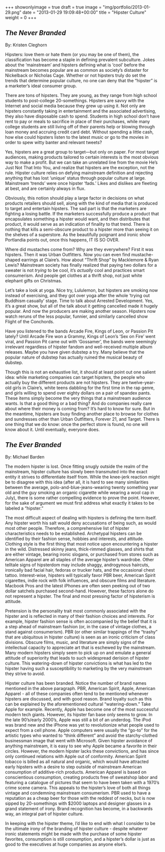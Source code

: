 +++
showonlyimage = true
draft = true
image = "img/portfolio/2013-01-29.png"
date = "2013-01-29 19:09:48+00:00"
title = "Hipster Culture"
weight = 0
+++








## _The Never Branded_


By: Kristen Cleghorn

Hipsters: love them or hate them (or you may be one of them), the classification has become a staple in defining prevalent subculture. Jokes about the ‘mainstream’ and hipsters defining what is ‘cool’ before the mainstream becomes popular are as common as society’s distaster for Nickelback or Nicholas Cage. Whether or not hipsters truly do set the trends that determine popular culture, no one can deny that the “hipster” is a marketer’s ideal consumer group.

There are tons of hipsters. They are young, as they range from high school students to post-college 20-somethings. Hipsters are savvy with the Internet and social media because they grew up using it. Not only are hipsters constantly taking in entertainment and the associated advertising, they also have disposable cash to spend. Students in high school don’t have rent to pay or meals to sacrifice in place of their purchases, while many college students are still living off of their parents help or blowing through loan money and accruing credit card debt. Without spending a little cash, how else could hipsters listen to the latest music or go to the movies in order to spew witty banter and relevant tweets?

Yes, hipsters are a great group to target—but only on paper. For most target audiences, making products tailored to certain interests is the most obvious way to make a profit. But we can take an unrelated line from the movie He’s Just Not That Into You, and realize that hipsters are the exception, not the rule. Hipster culture relies on defying mainstream definition and rejecting anything that has lost ‘unique’ status through popular culture at large. Mainstream ‘trends’ were once hipster ‘fads.’ Likes and dislikes are fleeting at best, and are certainly always in flux.

Obviously, this notion should play a large factor in decisions on what products retailers should sell, along with the kind of media that is produced to target and entertain hipsters. The sad part is that the marketers are fighting a losing battle. If the marketers successfully produce a product that encapsulates something a hipster would want, and then distributes that product, it would serve as an indication of finality to that trend. There is nothing that kills a semi-obscure product to a hipster more than seeing it on the shelves of a superstore. As the beautifully poignant and ironic show Portlandia points out, once this happens, IT IS SO OVER.

Where did mustaches come from? Why are they everywhere? First it was hipsters. Then it was Urban Outfitters. Now you can even find mustache-shaped earrings at Claire’s. How about “Thrift Shop” by Macklemore & Ryan Lewis? Mainstream society has finally realized that paying two dollars for a sweater is not *trying* to be cool, it’s *actually* cool and practices smart consumerism. And people get clothes at a thrift shop, not just white elephant gifts on Christmas.

Let’s take a look at yoga. Nice try, Lululemon, but hipsters are smoking now instead of exercising, and they got over yoga after the whole ‘trying out Buddhism casually’ stage. Time to talk about Arrested Development. Yes, it’s a great show, but all of the talk about it getting cancelled made it hugely popular. And now the producers are making another season. Hipsters now watch reruns of the less popular, funnier, and similarly cancelled show Flight of the Conchords.

Have you listened to the bands Arcade Fire, Kings of Leon, or Passion Pit lately? Until Arcade Fire won a Grammy, Kings of Leon’s ‘Sex on Fire’ went viral, and Passion Pit came out with ‘Gossamer’, the bands were seemingly irrelevant regardless of hipster fandom and well-received multiple album releases. Maybe you have given dubstep a try. Many believe that the popular nature of dubstep has actually ruined the musical beauty of dubstep.

Though this is not an exhaustive list, it should at least point out one salient idea: while marketing companies can target hipsters, the people who actually buy the different products are not hipsters. They are twelve-year-old girls in Claire’s, white teens dabbling for the first time in the rap genre, and girls willing to spend over eighty dollars on a pair of spandex pants. These items simply become the very things that a mainstream audience wants. Is that a good thing or a bad thing? And do companies really care about where their money is coming from? It’s hard to know for sure. But in the meantime, hipsters are busy finding another place to browse for clothes and sundresses other than Urban Outfitters, Forever 21, and Target. There is one thing that we do know: once the perfect store is found, no one will know about it. Until eventually, everyone does.










## _The Ever Branded_


By: Michael Barden

The modern hipster is lost. Once fitting snugly outside the realm of the mainstream, hipster culture has slowly been transmuted into the exact entity it strives to differentiate itself from. While the knee-jerk reaction might be to disagree with this idea (after all, it is hard to see many similarities between the average, polo-and-blue-jeans-wearing twenty something year old and the guy smoking an organic cigarette while wearing a wool cap in July), there is some rather compelling evidence to prove the point. However, for the sake of argument we must first address what exactly it takes to be labeled a “hipster.”

The most difficult aspect of dealing with hipsters is defining the term itself. Any hipster worth his salt would deny accusations of being such, as would most other people. Therefore, a comprehensive list of hipster characteristics needs to be established. Archetypal hipsters can be identified by their fashion sense, hobbies and interests, and attitude. Clothing style is the first thing that most notice upon encountering a hipster in the wild. Distressed skinny jeans, thick-rimmed glasses, and shirts that are either vintage, bearing ironic slogans, or purchased from stores such as American Apparel are all staples of the average hipster’s wardrobe. Other telltale signs of hipsterdom may include shaggy, androgynous haircuts, ironically bad facial hair, fedoras or trucker hats, and the occasional chest tattoo. Interest-wise, hipsters will typically favor PBR beer, American Spirit cigarettes, indie rock with folk influences, and obscure films and literature. Macbook Pros and the latest iPhones are often seen peeking out of two dollar satchels purchased second-hand. However, these factors alone do not represent a hipster. The final and most pressing factor of hipsterism is attitude.

Pretension is the personality trait most commonly associated with the hipster and is reflected in many of their fashion choices and interests. For example, hipster fashion sense is often accompanied by the belief that it is a step ahead of mainstream fashion (or, in the case of vintage clothes, a stand against consumerism). PBR (or other similar trappings of the “trashy” that are ubiquitous in hipster culture) is seen as an ironic criticism of class divisions. Obscure films, music, and literature are simply signs of the intellectual capacity to appreciate art that is eschewed by the mainstream. Many modern hipsters simply seem to pick up on and emulate a general attitude of superiority that leads to such widespread derision of hipster culture. This watering-down of hipster convictions is what has led to the hipster having such a susceptibility to marketing by the very mainstream they strive to avoid.

Hipster culture has been branded. Notice the number of brand names mentioned in the above paragraph. PBR, American Spirit, Apple, American Apparel - all of these companies often tend to be mentioned whenever hipsters are discussed, and with good reason. Brand loyalty such as this can be explained by the aforementioned cultural “watering-down.” Take Apple for example. Recently, Apple has become one of the most successful modern tech giants. However, its hipster fan base only seems to grow. In the late 90’s/early 2000’s, Apple was still a bit of an underdog. The iPod was brand new and the iPhone was yet to revolutionize what people used to expect from a cell phone. Apple computers were usually the “go-to” for the artistic types who wanted to “think different” and avoid the starchy-clothed businessman image that went with Microsoft. Given hipster avoidance of anything mainstream, it is easy to see why Apple became a favorite in their circles. However, the modern hipster lacks these convictions, and has since only continued relations with Apple out of conformity. American Spirit tobacco is billed as all natural and organic, which would have attracted early hipsters with a desire to step outside of mainstream American consumption of additive-rich products. American Apparel is based on conscientious consumption, creating products free of sweatshop labor and featuring a catalogue of pictures that seem to have been taken with a 1970’s crime scene camera. This appeals to the hipster’s love of both all things vintage and condemning mainstream consumerism. PBR used to have a reputation as a cheap beer for those with the reddest of necks, but is now sipped by 20-somethings with $2000 laptops and designer glasses in a grand statement of irony. Brand recognition has become, in a backwards way, an integral part of hipster culture.

In keeping with the hipster theme, I’d like to end with what I consider to be the ultimate irony of the branding of hipster culture - despite whatever ironic statements might be made with the purchase of some hipster favorites, consumption is still consumption, and a hipster’s dollar is just as good to the executives at huge companies as anyone else’s.


